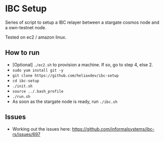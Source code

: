 # IBC Setup

Series of script to setup a IBC relayer between a stargate cosmos node and a own-testnet node.

Tested on ec2 / amazon linux.

## How to run

- [Optional] `./ec2.sh` to provision a machine. If so, go to step 4, else 2.
- `sudo yum install git -y`
- `git clone https://github.com/heliaxdev/ibc-setup`
- `cd ibc-setup`
- `./init.sh`
- `source ../.bash_profile`
- `./run.sh`
- As soon as the stargate node is ready, run `./ibc.sh`

## Issues

- Working out the issues here: https://github.com/informalsystems/ibc-rs/issues/697
